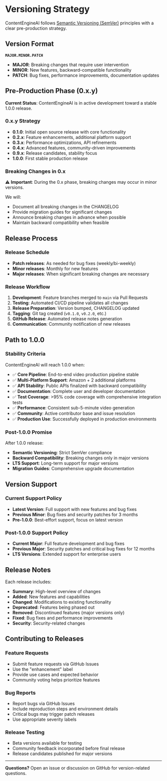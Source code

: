 # Versioning Strategy

ContentEngineAI follows [Semantic Versioning (SemVer)](https://semver.org/) principles with a clear pre-production strategy.

## Version Format

**`MAJOR.MINOR.PATCH`**

- **MAJOR**: Breaking changes that require user intervention
- **MINOR**: New features, backward-compatible functionality
- **PATCH**: Bug fixes, performance improvements, documentation updates

## Pre-Production Phase (0.x.y)

**Current Status**: ContentEngineAI is in active development toward a stable 1.0.0 release.

### 0.x.y Strategy

- **0.1.0**: Initial open source release with core functionality
- **0.2.x**: Feature enhancements, additional platform support
- **0.3.x**: Performance optimizations, API refinements
- **0.4.x**: Advanced features, community-driven improvements
- **0.9.x**: Release candidates, stability focus
- **1.0.0**: First stable production release

### Breaking Changes in 0.x

⚠️ **Important**: During the 0.x phase, breaking changes may occur in minor versions.

We will:
- Document all breaking changes in the CHANGELOG
- Provide migration guides for significant changes
- Announce breaking changes in advance when possible
- Maintain backward compatibility when feasible

## Release Process

### Release Schedule

- **Patch releases**: As needed for bug fixes (weekly/bi-weekly)
- **Minor releases**: Monthly for new features
- **Major releases**: When significant breaking changes are necessary

### Release Workflow

1. **Development**: Feature branches merged to `main` via Pull Requests
2. **Testing**: Automated CI/CD pipeline validates all changes
3. **Release Preparation**: Version bumped, CHANGELOG updated
4. **Tagging**: Git tag created (`v0.1.0`, `v0.2.0`, etc.)
5. **GitHub Release**: Automated release notes generation
6. **Communication**: Community notification of new releases

## Path to 1.0.0

### Stability Criteria

ContentEngineAI will reach 1.0.0 when:

- ✅ **Core Pipeline**: End-to-end video production pipeline stable
- ✅ **Multi-Platform Support**: Amazon + 2 additional platforms
- ✅ **API Stability**: Public APIs finalized with backward compatibility
- ✅ **Documentation**: Complete user and developer documentation
- ✅ **Test Coverage**: >95% code coverage with comprehensive integration tests
- ✅ **Performance**: Consistent sub-5-minute video generation
- ✅ **Community**: Active contributor base and issue resolution
- ✅ **Production Use**: Successfully deployed in production environments

### Post-1.0.0 Promise

After 1.0.0 release:
- **Semantic Versioning**: Strict SemVer compliance
- **Backward Compatibility**: Breaking changes only in major versions
- **LTS Support**: Long-term support for major versions
- **Migration Guides**: Comprehensive upgrade documentation

## Version Support

### Current Support Policy

- **Latest Version**: Full support with new features and bug fixes
- **Previous Minor**: Bug fixes and security patches for 3 months
- **Pre-1.0.0**: Best-effort support, focus on latest version

### Post-1.0.0 Support Policy

- **Current Major**: Full feature development and bug fixes
- **Previous Major**: Security patches and critical bug fixes for 12 months
- **LTS Versions**: Extended support for enterprise users

## Release Notes

Each release includes:

- **Summary**: High-level overview of changes
- **Added**: New features and capabilities
- **Changed**: Modifications to existing functionality
- **Deprecated**: Features being phased out
- **Removed**: Discontinued features (major versions only)
- **Fixed**: Bug fixes and performance improvements
- **Security**: Security-related changes

## Contributing to Releases

### Feature Requests

- Submit feature requests via GitHub Issues
- Use the "enhancement" label
- Provide use cases and expected behavior
- Community voting helps prioritize features

### Bug Reports

- Report bugs via GitHub Issues
- Include reproduction steps and environment details
- Critical bugs may trigger patch releases
- Use appropriate severity labels

### Release Testing

- Beta versions available for testing
- Community feedback incorporated before final release
- Release candidates published for major versions

---

**Questions?** Open an issue or discussion on GitHub for version-related questions.